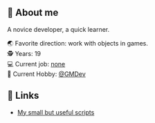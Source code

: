 
## 👻 About me

A novice developer, a quick learner.

🌏 Favorite direction: work with objects in games. <br/>
🕵 Years: 19 <br/>
💻 Current job: [none]() <br/>
💫 Current Hobby: [@GMDev](https://github.com/orgs/garrysmod-development)

## 📄 Links 
- [My small but useful scripts](https://gist.github.com/AnyControl)
